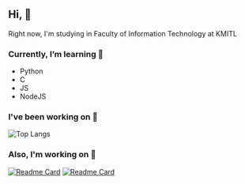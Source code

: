 ## Hi, 🤌
Right now, I'm studying in Faculty of Information Technology at KMITL

### Currently, I’m learning 🌱
* Python
* C
* JS
* NodeJS

### I've been working on 💾
![Top Langs](https://github-readme-stats.vercel.app/api/top-langs/?username=kawaiiow&layout=compact&theme=dark)
</br>

### Also, I'm working on 🔨
[![Readme Card](https://github-readme-stats.vercel.app/api/pin/?username=kawaiiow&repo=IT_KMITL_PSCP24&theme=dark)](https://github.com/Kawaiiow/IT_KMITL_PSCP24)
[![Readme Card](https://github-readme-stats.vercel.app/api/pin/?username=kawaiiow&repo=Sort_Swap_Salty&theme=dark)](https://github.com/Kawaiiow/Sort_Swap_Salty)
